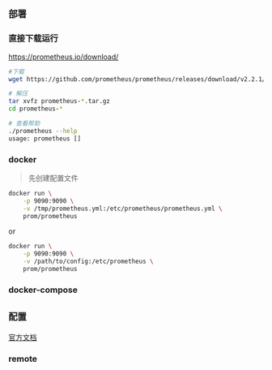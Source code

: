 ## `部署`

### 直接下载运行

https://prometheus.io/download/

```sh
#下载
wget https://github.com/prometheus/prometheus/releases/download/v2.2.1/prometheus-2.2.1.linux-amd64.tar.gz

# 解压
tar xvfz prometheus-*.tar.gz
cd prometheus-*

# 查看帮助
./prometheus --help
usage: prometheus []
```

### docker

> 先创建配置文件

```sh
docker run \
    -p 9090:9090 \
    -v /tmp/prometheus.yml:/etc/prometheus/prometheus.yml \
    prom/prometheus
```

or

```sh
docker run \
    -p 9090:9090 \
    -v /path/to/config:/etc/prometheus \
    prom/prometheus
```

### docker-compose







## `配置`

[官方文档](https://prometheus.io/docs/introduction/overview/)

### remote




